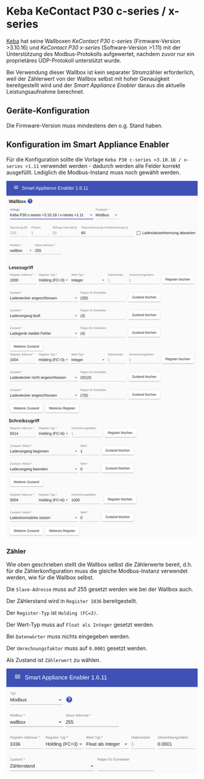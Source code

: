 # Keba KeContact P30 c-series / x-series

[Keba](https://www.keba.com/de/emobility/elektromobilitaet) hat seine Wallboxen *KeContact P30 c-series* (Firmware-Version >3.10.16) und *KeContact P30 x-series* (Software-Version >1.11) mit der Unterstützung des Modbus-Protokolls aufgewertet, nachdem zuvor nur ein proprietäres UDP-Protokoll unterstützt wurde.

Bei Verwendung dieser Wallbox ist kein separater Stromzähler erforderlich, weil der Zählerwert von der Wallbox selbst mit hoher Genauigkeit bereitgestellt wird und der *Smart Appliance Enabler* daraus die aktuelle Leistungsaufnahme berechnet.

## Geräte-Konfiguration
Die Firmware-Version muss mindestens den o.g. Stand haben.

## Konfiguration im Smart Appliance Enabler

Für die Konfiguration sollte die Vorlage `Keba P30 c-series >3.10.16 / x-series >1.11` verwendet werden - dadurch werden alle Felder korrekt ausgefüllt. Lediglich die Modbus-Instanz muss noch gewählt werden.

![Konfiguration des go-eCharger als Schalter](../pics/fe/EVChargerKeba.png)

### Zähler

Wie oben geschrieben stellt die Wallbox selbst die Zählerwerte bereit, d.h. für die Zählerkonfiguration muss die gleiche Modbus-Instanz verwendet werden, wie für die Wallbox selbst.

Die `Slave-Adresse` muss auf 255 gesetzt werden wie bei der Wallbox auch.

Der Zählerstand wird in `Register 1036` bereitgestellt.

Der `Register-Typ` ist `Holding (FC=3)`.

Der Wert-Typ muss auf `Float als Integer` gesetzt werden.

Bei `Datenwörter` muss nichts eingegeben werden.

Der `Umrechnungsfaktor` muss auf `0.0001` gesetzt werden.

Als Zustand ist `Zählerwert` zu wählen.

![Konfiguration des go-eCharger als Zähler](../pics/fe/EVChargerKebaMeter.png)
